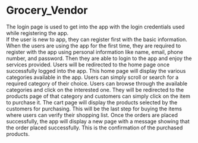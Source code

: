 # Grocery_Vendor
The login page is used to get into the app with the login credentials used while registering the app.  
If the user is new to app, they can register first with the basic information. 
When the users are using the app for the first time, they are required to register with the app using personal information like name, email, phone number, and password. 
Then they are able to login to the app and enjoy the services provided.
Users will be redirected to the home page once successfully logged into the app. 
This home page will display the various categories available in the app. Users can simply scroll or search for a required category of their choice. 
Users can browse through the available categories and click on the interested one. 
They will be redirected to the products page of that category and customers can simply click on the item to purchase it.
The cart page will display the products selected by the customers for purchasing. 
This will be the last step for buying the items where users can verify their shopping list.
Once the orders are placed successfully, the app will display a new page with a message showing that the order placed successfully. 
This is the confirmation of the purchased products. 
